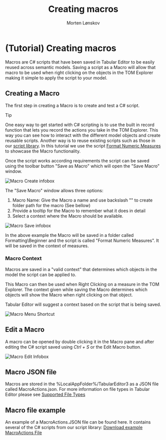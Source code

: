 ﻿---
uid: creating-macros
title: Creating macros
author: Morten Lønskov
updated: 2023-12-07
applies_to:
  editions:
    - edition: Desktop
    - edition: Business
    - edition: Enterprise
---
# (Tutorial) Creating macros

Macros are C# scripts that have been saved in Tabular Editor to be easily reused across semantic models.
Saving a script as a  Macro will allow that macro to be used when right clicking on the objects in the TOM Explorer making it simple to apply the script to your model.

## Creating a Macro

The first step in creating a Macro is to create and test a C# script. 

> [!TIP]
>One easy way to get started with C# scripting is to use the built in record function that lets you record the actions you take in the TOM Explorer.
>This way you can see how to interact with the different model objects and create reusable scripts.
>Another way is to reuse existing scripts such as those in our [script library](xref:csharp-script-library).
>In this tutorial we use the script [Format Numeric Measures](xref:script-format-numeric-measures) to showcase the Macro functionality.

Once the script works according requirements the script can be saved using the toolbar button "Save as Macro" which will open the "Save Macro" window.

![Macro Create infobox](~/images/features/macros/macro_tutorial_create_infobox.png)

The "Save Macro" window allows three options:
1. Macro Name: Give the Macro a name and use backslash "\" to create folder path for the macro (See bellow)
2. Provide a tooltip for the Macro to remember what it does in detail
3. Select a context where the Macro should be available. 

![Macro Save infobox](~/images/features/macros/macro_tutorial_save_window.png)

In the above example the Macro will be saved in a folder called Formatting\Beginner and the script is called "Format Numeric Measures". It will be saved in the context of measures.

### Macro Context
Macros are saved in a "valid context" that determines which objects in the model the script can be applied to. 

This Macro can then be used when Right Clicking on a measure in the TOM Explorer. The context given while saving the Macro determines which objects will show the Macro when right clicking on that object.

Tabular Editor will suggest a context based on the script that is being saved. 

![Macro Menu Shortcut](~/images/features/macros/macro_tutorial_menu_shortcut.png)

## Edit a Macro

A macro can be opened by double clicking it in the Macro pane and after editing the C# script saved using _Ctrl + S_ or the Edit Macro button. 

![Macro Edit Infobox](~/images/features/macros/macro_tutorial_edit_infobox.png)


## Macro JSON file

Macros are stored in the %LocalAppFolder%/TabularEditor3 as a JSON file called MacroActions.json. For more information on file types in Tabular Editor please see [Supported File Types](xref:supported-files#macroactionsjson)

## Macro file example

An example of a MacroActions.JSON file can be found here. It contains several of the C# scripts from our script library: [Download example MacroActions File](https://raw.githubusercontent.com/TabularEditor/TabularEditorDocs/main/assets/file-types/MacroActions.json)


